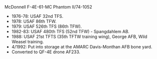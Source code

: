  McDonnell F-4E-61-MC Phantom II/74-1052

- 1976-78: USAF 32nd TFS.
- 1978: USAF 86th TFW.
- 1979: USAF 526th TFS (86th TFW).
- 1982-83: USAF 480th TFS (52nd TFW) - Spangdahlem AB.
- 1988: USAF 21st TFTS (35th TFTW training wing), George AFB, Wild Weasel training.
- 4/1992: Put into storage at the AMARC Davis-Monthan AFB bone yard.
- Converted to QF-4E drone AF233.
